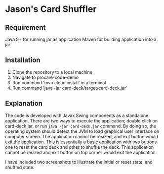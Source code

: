 # Jason's Card Shuffler

## Requirement

Java 9+ for running jar as application
Maven for building application into a jar

## Installation

1. Clone the repository to a local machine
2. Navigate to procare-code-demo
3. Run command 'mvn clean install' in a terminal
4. Run command 'java -jar card-deck/target/card-deck.jar'

## Explanation
The code is developed with Javax Swing components as a standalone application. There are two ways to execute the application; double click on card-deck.jar, or run `java -jar card-deck.jar` command. By doing so, the operating system should detect the JVM to load graphical user interface on computer screen. The application cannot be resized, and exit button would exit the application. This is essentially a basic application with two buttons one to reset the card deck and other to shuffle the deck. This application cannot be resized and exit button on top corner would exit the application. 

I have included two screenshots to illustrate the initial or reset state, and shuffled state. 

